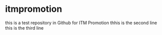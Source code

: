 # itmpromotion
this is a test repository in Github for ITM Promotion
thhis is the second line
this is the third line
